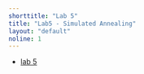 ```yaml
---
shorttitle: "Lab 5"
title: "Lab5 - Simulated Annealing"
layout: "default"
noline: 1
---
```


- [lab 5](../wiki/lab5.html)
